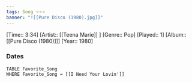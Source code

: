 ```yaml
---
tags: Song ⭐⭐⭐ 
banner: "![[Pure Disco (1980).jpg]]"
---
```

[Time:: 3:34]
[Artist:: [[Teena Marie]] ]
[Genre:: Pop]
[Played:: 1]
[Album:: [[Pure Disco (1980)]]]
[Year:: 1980]
### Dates
````dataview
TABLE Favorite_Song
WHERE Favorite_Song = [[I Need Your Lovin']]
````
